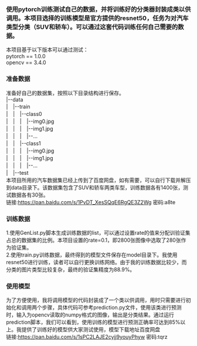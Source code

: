 ### 使用pytorch训练测试自己的数据，并将训练好的分类器封装成类以供调用。本项目选择的训练模型是官方提供的resnet50，任务为对汽车类型分类（SUV和轿车）。可以通过这套代码训练任何自己需要的数据。

本项目基于以下版本可以通过测试：  
pytorch == 1.0.0  
opencv == 3.4.0

### 准备数据
准备好自己的数据集，按照以下目录结构进行保存。  
|--data  
|　|--train  
|　|　|--class0  
|　|　|　|--img0.jpg  
|　|　|　|--img1.jpg  
|　|　|　|--...  
|　|　|--class1  
|　|　|　|--img0.jpg  
|　|　|　|--img1.jpg  
|　|　|　|--...  
|　|--test  
本项目所用的汽车数据集已经上传到了百度网盘，如有需要，可以自行下载并解压到data目录下。该数据集包含了SUV和轿车两类车型，训练数据各有1400张，测试数据各有30张。  
链接:https://pan.baidu.com/s/1PvDT_XesSQqE6RgQE3Z2Wg  密码:a8te  


### 训练数据
1.使用GenList.py脚本生成训练数据的list，可以通过设置rate的值来分配训验证集占总的数据集的比例。本项目设置的rate=0.1，即2800张图像中选取了280张作为验证集。  
2.使用train.py训练数据，最终得到的模型文件保存在model目录下。我使用resnet50进行训练，读者可以自行更换训练网络。由于我的训练数据比较少，而分类的图片类型比较复杂，最终的验证集精度为88.9%。

### 使用模型
为了方便使用，我将调用模型的代码封装成了一个类以供调用，用时只需要进行初始化和调用两个步骤，具体代码可参考prediction.py文件，使用该类进行预测时，输入为opencv读取的numpy格式的图像，输出是分类结果。通过运行prediction脚本，我们可以看到，使用训练的模型进行预测正确率可达到85%以上。我提供了训练好的模型供大家测试使用，模型下载地址百度网盘  
链接:https://pan.baidu.com/s/1sPC2LAJE2cyjj9youyPhyw  密码:tqrz
